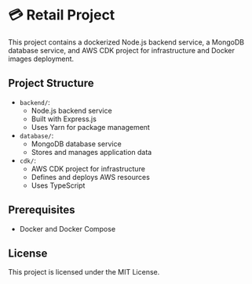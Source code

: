 # 💳 Retail Project

This project contains a dockerized Node.js backend service, a MongoDB database service, and AWS CDK project for infrastructure and Docker images deployment.

## Project Structure

- `backend/`:
  - Node.js backend service
  - Built with Express.js
  - Uses Yarn for package management
- `database/`:
  - MongoDB database service
  - Stores and manages application data
- `cdk/`:
  - AWS CDK project for infrastructure
  - Defines and deploys AWS resources
  - Uses TypeScript

## Prerequisites

- Docker and Docker Compose

## License

This project is licensed under the MIT License.